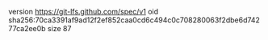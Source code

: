 version https://git-lfs.github.com/spec/v1
oid sha256:70ca3391af9ad12f2ef852caa0cd6c494c0c708280063f2dbe6d74277ca2ee0b
size 87
